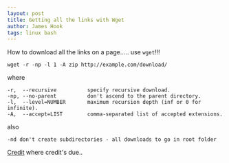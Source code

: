 ```yaml
---
layout: post
title: Getting all the links with Wget
author: James Hook
tags: linux bash
---
```


How to download all the links on a page..... use ```wget```!!!

```
wget -r -np -l 1 -A zip http://example.com/download/
```

where 

```
-r,  --recursive          specify recursive download.
-np, --no-parent          don't ascend to the parent directory.
-l,  --level=NUMBER       maximum recursion depth (inf or 0 for infinite).
-A,  --accept=LIST        comma-separated list of accepted extensions.

```

also

```
-nd don't create subdirectories - all downloads to go in root folder
```

[Credit][credit] where credit's due..

[credit]: http://stackoverflow.com/questions/13533217/how-to-download-all-links-to-zip-files-on-a-given-web-page-using-wget-curl

